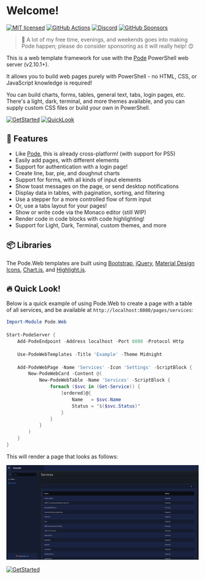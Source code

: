 # Welcome!

[![MIT licensed](https://img.shields.io/badge/license-MIT-blue.svg)](https://raw.githubusercontent.com/Badgerati/Pode.Web/master/LICENSE.txt)
[![GitHub Actions](https://img.shields.io/endpoint.svg?url=https%3A%2F%2Factions-badge.atrox.dev%2Fbadgerati%2Fpode.web%2Fbadge&style=flat&label=GitHub)](https://actions-badge.atrox.dev/badgerati/pode.web/goto)
[![Discord](https://img.shields.io/discord/887398607727255642)](https://discord.gg/fRqeGcbF6h)
[![GitHub Sponsors](https://img.shields.io/github/sponsors/Badgerati?color=%23ff69b4&logo=github&style=flat&label=Sponsers)](https://github.com/sponsors/Badgerati)

> 💝 A lot of my free time, evenings, and weekends goes into making Pode happen; please do consider sponsoring as it will really help! 😊

This is a web template framework for use with the [Pode](https://github.com/Badgerati/Pode) PowerShell web server (v2.10.1+).

It allows you to build web pages purely with PowerShell - no HTML, CSS, or JavaScript knowledge is required!

You can build charts, forms, tables, general text, tabs, login pages, etc. There's a light, dark, terminal, and more themes available, and you can supply custom CSS files or build your own in PowerShell.

[![GetStarted](https://img.shields.io/badge/-Get%20Started!-green.svg?longCache=true&style=for-the-badge)](./Getting-Started/Installation)
[![QuickLook](https://img.shields.io/badge/-Quick%20Look!-blue.svg?longCache=true&style=for-the-badge)](#quick-look)

## 🚀 Features

* Like [Pode](https://github.com/Badgerati/Pode), this is already cross-platform! (with support for PS5)
* Easily add pages, with different elements
* Support for authentication with a login page!
* Create line, bar, pie, and doughnut charts
* Support for forms, with all kinds of input elements
* Show toast messages on the page, or send desktop notifications
* Display data in tables, with pagination, sorting, and filtering
* Use a stepper for a more controlled flow of form input
* Or, use a tabs layout for your pages!
* Show or write code via the Monaco editor (still WIP)
* Render code in code blocks with code highlighting!
* Support for Light, Dark, Terminal, custom themes, and more

## 📦 Libraries

The Pode.Web templates are built using [Bootstrap](https://getbootstrap.com), [jQuery](https://jquery.com), [Material Design Icons](https://pictogrammers.com/library/mdi/), [Chart.js](https://www.chartjs.org), and [Highlight.js](https://github.com/highlightjs/highlight.js).

## 🔥 Quick Look!

Below is a quick example of using Pode.Web to create a page with a table of all services, and be available at `http://localhost:8080/pages/services`:

```powershell
Import-Module Pode.Web

Start-PodeServer {
    Add-PodeEndpoint -Address localhost -Port 8080 -Protocol Http

    Use-PodeWebTemplates -Title 'Example' -Theme Midnight

    Add-PodeWebPage -Name 'Services' -Icon 'Settings' -ScriptBlock {
        New-PodeWebCard -Content @(
            New-PodeWebTable -Name 'Services' -ScriptBlock {
                foreach ($svc in (Get-Service)) {
                    [ordered]@{
                        Name   = $svc.Name
                        Status = "$($svc.Status)"
                    }
                }
            }
        )
    }
}
```

This will render a page that looks as follows:

![quick_look](./images/quick_look.png)

[![GetStarted](https://img.shields.io/badge/-Get%20Started!-green.svg?longCache=true&style=for-the-badge)](./Getting-Started/Installation)
